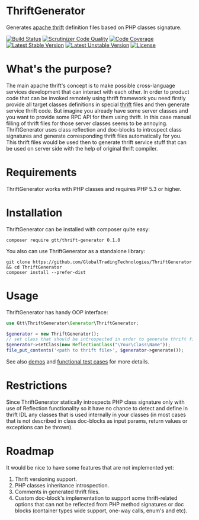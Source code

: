 ThriftGenerator
===============

Generates [apache thrift](http://thrift.apache.org/) definition files based on PHP classes signature.

[![Build Status](https://travis-ci.org/GlobalTradingTechnologies/ThriftGenerator.svg?branch=master)](https://travis-ci.org/GlobalTradingTechnologies/ThriftGenerator)
[![Scrutinizer Code Quality](https://scrutinizer-ci.com/g/GlobalTradingTechnologies/ThriftGenerator/badges/quality-score.png?b=master)](https://scrutinizer-ci.com/g/GlobalTradingTechnologies/ThriftGenerator/?branch=master)
[![Code Coverage](https://scrutinizer-ci.com/g/GlobalTradingTechnologies/ThriftGenerator/badges/coverage.png?b=master)](https://scrutinizer-ci.com/g/GlobalTradingTechnologies/ThriftGenerator/?branch=master)
[![Latest Stable Version](https://poser.pugx.org/gtt/thrift-generator/v/stable.svg)](https://packagist.org/packages/gtt/thrift-generator)
[![Latest Unstable Version](https://poser.pugx.org/gtt/thrift-generator/v/unstable.svg)](https://packagist.org/packages/gtt/thrift-generator)
[![License](https://poser.pugx.org/gtt/thrift-generator/license.svg)](https://packagist.org/packages/gtt/thrift-generator)

What's the purpose?
===================

The main apache thrift's concept is to make possible cross-language services development that can interact with each other.
In order to product code that can be invoked remotely using thrift framework you need firstly provide all target classes
definitions in special [thrift](http://thrift.apache.org/docs/idl) files and then generate service thrift code.
But imagine you already have some server classes and you want to provide some RPC API for them using thrift. In this case manual filling of thrift files for those server classes seems to be annoying.
ThriftGenerator uses class reflection and doc-blocks to introspect class signatures and generate corresponding thrift files automatically for you. This thrift files would be used then to generate thrift service stuff that can be used on server side with the help of original thrift compiler.

Requirements
===================

ThriftGenerator works with PHP classes and requires PHP 5.3 or higher.

Installation
===================

ThriftGenerator can be installed with composer quite easy:
```
composer require gtt/thrift-generator 0.1.0
```
You also can use ThriftGenerator as a standalone library:
```
git clone https://github.com/GlobalTradingTechnologies/ThriftGenerator && cd ThriftGenerator
composer install --prefer-dist
```

Usage
===================

ThriftGenerator has handy OOP interface:

```php
use Gtt\ThriftGenerator\Generator\ThriftGenerator;

$generator = new ThriftGenerator();
// set class that should be introspected in order to generate thrift file with it definition
$generator->setClass(new ReflectionClass("\Your\Class\Name"));
file_put_contents('<path to thrift file>', $generator->generate());
```

See also [demos](demos) and [functional test cases](tests/Fixtures) for more details.

Restrictions
===================

Sinсe ThriftGenerator statically introspects PHP class signature only with use of Reflection functionality so it have no chance to detect and define in thrift IDL any classes that is used 
internally in your classes (in most cases that is not described in class doc-blocks as input params, 
return values or exceptions can be thrown).

Roadmap
===================

It would be nice to have some features that are not implemented yet:

1. Thrift versioning support.
2. PHP classes inheritance introspection.
3. Comments in generated thrift files.
4. Custom doc-block's implementation to support some thrift-related options that can not be reflected from PHP method signatures or doc blocks (container types wide support, one-way calls, enum's and etc).